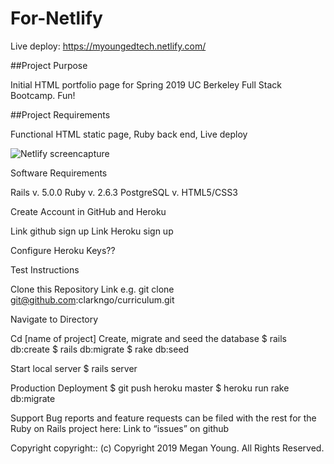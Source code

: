 # For-Netlify
Live deploy: https://myoungedtech.netlify.com/

##Project Purpose

Initial HTML portfolio page for Spring 2019 UC Berkeley Full Stack Bootcamp. Fun! 

##Project Requirements

Functional HTML static page, Ruby back end, Live deploy

![Netlify screencapture](https://user-images.githubusercontent.com/48420271/68518635-ad30ae80-0241-11ea-80cf-d2506520841d.JPG)

Software Requirements
 
Rails v. 5.0.0 Ruby v. 2.6.3 PostgreSQL v. HTML5/CSS3

 
Create Account in GitHub and Heroku
 
Link github sign up
Link Heroku sign up
 
Configure Heroku
Keys??
 
Test
Instructions
 
Clone this Repository
Link e.g. git clone git@github.com:clarkngo/curriculum.git
 
Navigate to Directory
 
Cd [name of project]
Create, migrate and seed the database
$ rails db:create
$ rails db:migrate
$ rake db:seed
 
Start local server
$ rails server
 
Production Deployment
$ git push heroku master
$ heroku run rake db:migrate
 
Support
Bug reports and feature requests can be filed with the rest for the Ruby on Rails project here:
Link to “issues” on github
 
Copyright
copyright:: (c) Copyright 2019 Megan Young. All Rights Reserved.

